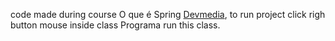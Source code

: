 code made during course O que é Spring [Devmedia](https://www.devmedia.com.br/), to run project click righ button mouse inside class Programa run this class.
